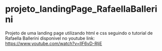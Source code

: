 # projeto_landingPage_RafaellaBallerini
Projeto de uma landing page utilizando html e css seguindo o tutorial de Rafaella Ballerini disponivel no youtube link: https://www.youtube.com/watch?v=llF6vD-RljE
